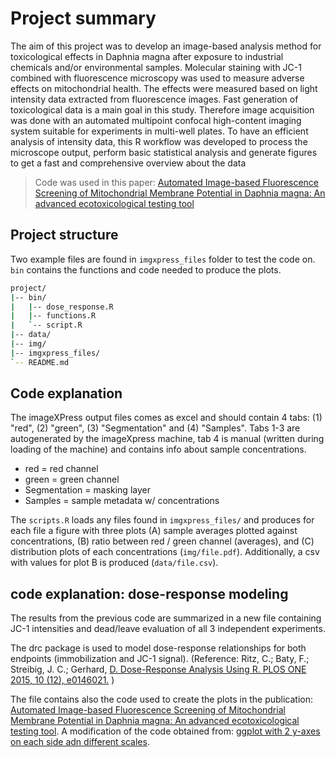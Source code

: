 # Project summary

The aim of this project was to develop an image-based analysis method for toxicological effects in Daphnia magna after exposure to industrial chemicals and/or environmental samples. Molecular staining with JC-1 combined with fluorescence microscopy was used to measure adverse effects on mitochondrial health. The effects were measured based on light intensity data extracted from fluorescence images.  Fast generation of toxicological data is a main goal in this study. Therefore image acquisition was done with an automated multipoint confocal high-content imaging system suitable for experiments in multi-well plates. To have an efficient analysis of intensity data, this R workflow was developed to process the microscope output, perform basic statistical analysis and generate figures to get a fast and comprehensive overview about the data

>Code was used in this paper: [Automated Image-based Fluorescence Screening of Mitochondrial Membrane Potential in Daphnia magna: An advanced ecotoxicological testing tool](https://doi.org/10.1021/acs.est.4c02897)

## Project structure

Two example files are found in `imgxpress_files` folder to test the code on. `bin` contains the functions and code needed to produce the plots.

```sh
project/
|-- bin/
|   |-- dose_response.R
|   |-- functions.R
|   `-- script.R
|-- data/
|-- img/
|-- imgxpress_files/
`-- README.md
```


## Code explanation

The imageXPress output files comes as excel and should contain 4 tabs: (1) "red", (2) "green", (3) "Segmentation" and (4) "Samples".
Tabs 1-3 are autogenerated by the imageXpress machine, tab 4 is manual (written during loading of the machine) and contains info about sample concentrations.

+ red = red channel
+ green = green channel
+ Segmentation = masking layer
+ Samples = sample metadata w/ concentrations

The `scripts.R` loads any files found in `imgxpress_files/` and produces for each file a figure with three plots (A) sample averages plotted against concentrations, (B) ratio between red / green channel (averages), and (C) distribution plots of each concentrations (`img/file.pdf`). Additionally, a csv with values for plot B is produced (`data/file.csv`).


## code explanation: dose-response modeling
 The results from the previous code are summarized in a new file containing JC-1 intensities and dead/leave evaluation of all 3 independent experiments.

The drc package is used to model dose-response relationships for both endpoints (immobilization and JC-1 signal). 
(Reference: Ritz, C.; Baty, F.; Streibig, J. C.; Gerhard, [D. Dose-Response Analysis Using R. PLOS ONE 2015, 10 (12), e0146021.](https://doi.org/10.1371/journal.pone.0146021) )

The file contains also the code used to create the plots in the publication: [Automated Image-based Fluorescence Screening of Mitochondrial Membrane Potential in Daphnia magna: An advanced ecotoxicological testing tool](https://doi.org/10.1021/acs.est.4c02897). A modification of the code obtained from: [ggplot with 2 y-axes on each side adn different scales](https://stackoverflow.com/questions/3099219/ggplot-with-2-y-axes-on-each-side-and-different-scales).



